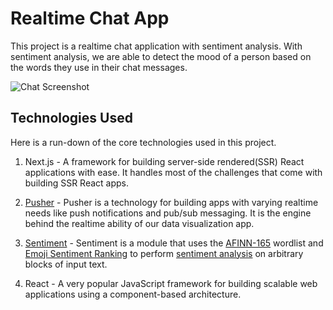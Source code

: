 # Realtime Chat App

This project is a realtime chat application with sentiment analysis. With sentiment analysis, we are able to detect the mood of a person based on the words they use in their chat messages. 


![Chat Screenshot](https://i.imgur.com/dwyHJGz.png)


## Technologies Used

Here is a run-down of the core technologies used in this project.

1. Next.js - A framework for building server-side rendered(SSR) React applications with ease. It handles most of the challenges that come with building SSR React apps.

2. [Pusher](https://pusher.com/) - Pusher is a technology for building apps with varying realtime needs like push notifications and pub/sub messaging. It is the engine behind the realtime ability of our data visualization app.

3. [Sentiment](https://github.com/thisandagain/sentiment) - Sentiment is a module that uses the [AFINN-165](http://www2.imm.dtu.dk/pubdb/views/publication_details.php?id=6010) wordlist and [Emoji Sentiment Ranking](http://journals.plos.org/plosone/article?id=10.1371/journal.pone.0144296) to perform [sentiment analysis](http://en.wikipedia.org/wiki/Sentiment_analysis) on arbitrary blocks of input text.

4. React - A very popular JavaScript framework for building scalable web applications using a component-based architecture.

